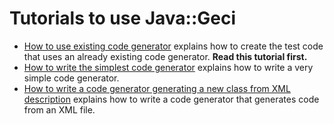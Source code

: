 # Tutorials to use Java::Geci

* [How to use existing code generator](TUTORIAL_USE.md)
  explains how to create the test code that uses an already existing code generator.
  <b>Read this tutorial first.</b> 
* [How to write the simplest code generator](TUTORIAL_SIMPLE.md)
  explains how to write a very simple code generator.
* [How to write a code generator generating a new class from XML description](TUTORIAL_FROMXML.md)
  explains how to write a code generator that generates code from an XML file.